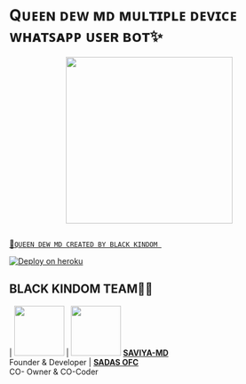 # Qᴜᴇᴇɴ ᴅᴇᴡ ᴍᴅ ᴍᴜʟᴛɪᴘʟᴇ ᴅᴇᴠɪᴄᴇ ᴡʜᴀᴛꜱᴀᴘᴘ ᴜꜱᴇʀ ʙᴏᴛ✨

<p align="center">
<img src="https://telegra.ph/file/af33c0f8cf783d59dd096.jpg" width="300" height="300"/>
</p>

<p align="center">
  <a href="#"><img src="http://readme-typing-svg.herokuapp.com?color=d1fa02&center=true&vCenter=true&multiline=false&lines=QUEEN+DEW+WHATSAPP+BOT" alt="">
</p>


💫`QUEEN DEW MD CREATED BY BLACK KINDOM `

[![Deploy on heroku](https://www.herokucdn.com/deploy/button.svg)](https://dashboard.heroku.com/new?button-url=https://https://github.com/sadasofc/QUEEN-DEW-MD&template=https://github.com/sadasofc/QUEEN-DEW-MD.git)






## BLACK KINDOM TEAM🙇‍♂️


| <a href="https://github.com/saviya55"><img src="https://telegra.ph/file/3a1710877f67bb813cc9a.jpg" width=90 height=90></a> | <a href="https://github.com/sadasofc"><img src="https://telegra.ph/file/d3c234567e0f4da6977be.jpg" width=90 height=90></a> 
**[SAVIYA-MD](https://github.com/saviya55)**</br>Founder & Developer | **[SADAS OFC](https://github.com/sadasofc)**</br>CO- Owner & CO-Coder</br>
